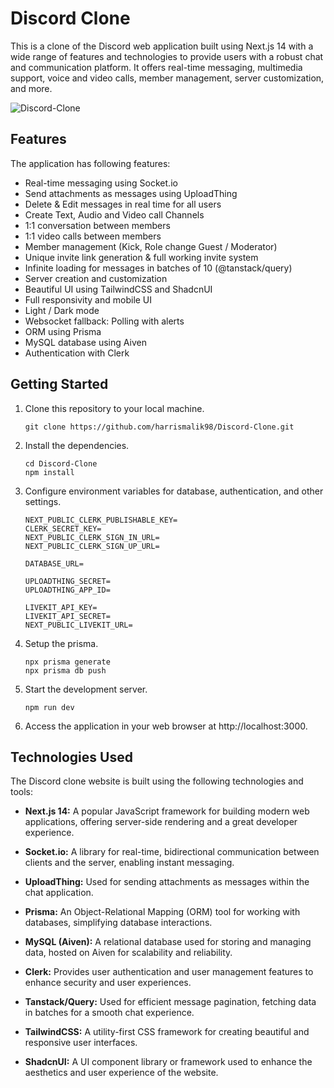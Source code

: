 # Discord Clone 

This is a clone of the Discord web application built using Next.js 14 with a wide range of features and technologies to provide users with a robust chat and communication platform. It offers real-time messaging, multimedia support, voice and video calls, member management, server customization, and more.

![Discord-Clone](https://github.com/user-attachments/assets/3df84f22-a0ae-4d90-a9d7-d91111d68a78)


## Features

The application has following features:

- Real-time messaging using Socket.io
- Send attachments as messages using UploadThing
- Delete & Edit messages in real time for all users
- Create Text, Audio and Video call Channels
- 1:1 conversation between members
- 1:1 video calls between members
- Member management (Kick, Role change Guest / Moderator)
- Unique invite link generation & full working invite system
- Infinite loading for messages in batches of 10 (@tanstack/query)
- Server creation and customization
- Beautiful UI using TailwindCSS and ShadcnUI
- Full responsivity and mobile UI
- Light / Dark mode
- Websocket fallback: Polling with alerts 
- ORM using Prisma
- MySQL database using Aiven
- Authentication with Clerk


## Getting Started

1. Clone this repository to your local machine.

   ```shell
   git clone https://github.com/harrismalik98/Discord-Clone.git
   ```
2. Install the dependencies.
   ```shell
   cd Discord-Clone
   npm install
   ```
3. Configure environment variables for database, authentication, and other settings.
   ```shell
   NEXT_PUBLIC_CLERK_PUBLISHABLE_KEY=
   CLERK_SECRET_KEY=
   NEXT_PUBLIC_CLERK_SIGN_IN_URL=
   NEXT_PUBLIC_CLERK_SIGN_UP_URL=

   DATABASE_URL=

   UPLOADTHING_SECRET=
   UPLOADTHING_APP_ID=

   LIVEKIT_API_KEY=
   LIVEKIT_API_SECRET=
   NEXT_PUBLIC_LIVEKIT_URL=
   ```

4. Setup the prisma.
   ```shell
   npx prisma generate
   npx prisma db push
   ```

5. Start the development server.
   ```shell
   npm run dev
   ```
6. Access the application in your web browser at http://localhost:3000.


## Technologies Used

The Discord clone website is built using the following technologies and tools:

- **Next.js 14:** A popular JavaScript framework for building modern web applications, offering server-side rendering and a great developer experience.

- **Socket.io:** A library for real-time, bidirectional communication between clients and the server, enabling instant messaging.

- **UploadThing:** Used for sending attachments as messages within the chat application.

- **Prisma:** An Object-Relational Mapping (ORM) tool for working with databases, simplifying database interactions.

- **MySQL (Aiven):** A relational database used for storing and managing data, hosted on Aiven for scalability and reliability.

- **Clerk:** Provides user authentication and user management features to enhance security and user experiences.

- **Tanstack/Query:** Used for efficient message pagination, fetching data in batches for a smooth chat experience.

- **TailwindCSS:** A utility-first CSS framework for creating beautiful and responsive user interfaces.

- **ShadcnUI:** A UI component library or framework used to enhance the aesthetics and user experience of the website. 
